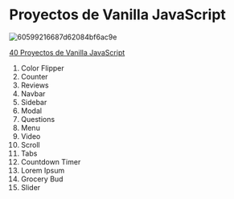 # Proyectos de Vanilla JavaScript

![60599216687d62084bf6ac9e](https://github.com/rocioizq/javascript-basics-projects/assets/53886101/c42f1d68-1d83-48b6-aae9-5d4bf995cb30)

[40 Proyectos de Vanilla JavaScript](https://www.freecodecamp.org/espanol/news/40-proyectos-de-javascript-para-principiantes-ideas-faciles-para-empezar-a-codificar-en-js/)




1. Color Flipper
2. Counter
3. Reviews
4. Navbar
5. Sidebar
6. Modal
7. Questions
8. Menu
9. Video
10. Scroll
11. Tabs
12. Countdown Timer
13. Lorem Ipsum
14. Grocery Bud
15. Slider
